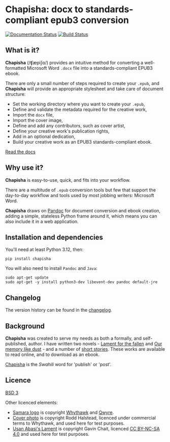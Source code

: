 # Chapisha: docx to standards-compliant epub3 conversion

[![Documentation Status](https://readthedocs.org/projects/chapisha/badge/?version=latest)](https://chapisha.readthedocs.io/en/latest/?badge=latest)
[![Build Status](https://github.com/whythawk/chapisha/actions/workflows/python-app.yml/badge.svg)](https://github.com/whythawk/chapisha/actions)

## What is it?

**Chapisha** (/ʧæpiʃɑ/) provides an intuitive method for converting a well-formatted Microsoft Word `.docx` file into a 
standards-compliant EPUB3 ebook.

There are only a small number of steps required to create your `.epub`, and **Chapisha** will provide an appropriate
stylesheet and take care of document structure:

- Set the working directory where you want to create your `.epub`,
- Define and validate the metadata required for the creative work,
- Import the `docx` file,
- Import the cover image,
- Define and add any contributors, such as cover artist,
- Define your creative work's publication rights,
- Add in an optional dedication,
- Build your creative work as an EPUB3 standards-compliant ebook.

[Read the docs](https://chapisha.readthedocs.io/en/latest/)

## Why use it?

**Chapisha** is easy-to-use, quick, and fits into your workflow.

There are a multitude of `.epub` conversion tools but few that support the day-to-day workflow and tools used by most
jobbing writers: Microsoft Word.

**Chapisha** draws on [Pandoc](https://pandoc.org/epub.html) for document conversion and ebook creation, adding a 
simple, stateless Python frame around it, which means you can also include it in a web application.

## Installation and dependencies

You'll need at least Python 3.12, then:

    pip install chapisha

You will also need to install `Pandoc` and `Java`:

    sudo apt-get update
    sudo apt-get -y install python3-dev libevent-dev pandoc default-jre

## Changelog

The version history can be found in the [changelog](https://github.com/whythawk/chapisha/blob/master/CHANGELOG).

## Background

**Chapisha** was created to serve my needs as both a formally, and self-published, author. I have written two 
novels - [Lament for the fallen](https://gavinchait.com/lament-for-the-fallen/) and 
[Our memory like dust](https://gavinchait.com/our-memory-like-dust/) - and a number of 
[short stories](https://gavinchait.com/). These works are available to read online, and to download
as an ebook.

[Chapisha](https://glosbe.com/sw/en/-chapisha) is the *Swahili* word for 'publish' or 'post'.

## Licence
[BSD 3](LICENSE)

Other licenced elements:

- [Samara logo](chapisha/helpers/images/logo.png) is copyright [Whythawk](https://whythawk.com) and [Qwyre](https://gavinchait.com).
- [Cover photo](tests/data/cover.jpg) is copyright Rodd Halstead, licenced under commercial terms to Whythawk, and used here for test purposes.
- [Usan Abasi's Lament](https://gavinchait.com/usan-abasis-lament/) is copyright Gavin Chait, licenced [CC BY-NC-SA 4.0](https://creativecommons.org/licenses/by-nc-sa/4.0/) and used here for test purposes.